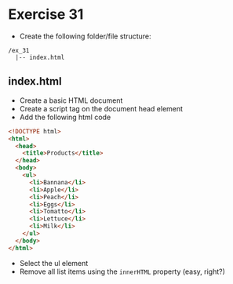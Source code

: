 # Exercise 31

* Create the following folder/file structure:
```
/ex_31
  |-- index.html
```

## index.html
* Create a basic HTML document
* Create a script tag on the document head element
* Add the following html code

```html
<!DOCTYPE html>
<html>
  <head>
    <title>Products</title>
  </head>
  <body>
    <ul>
      <li>Bannana</li>
      <li>Apple</li>
      <li>Peach</li>
      <li>Eggs</li>
      <li>Tomatto</li>
      <li>Lettuce</li>
      <li>Milk</li>
    </ul>
  </body>
</html>
```

* Select the ul element
* Remove all list items using the `innerHTML` property (easy, right?)